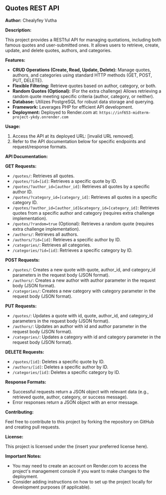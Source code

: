 ## Quotes REST API

**Author:** Chealyfey Vutha

**Description:**

This project provides a RESTful API for managing quotations, including both famous quotes and user-submitted ones. It allows users to retrieve, create, update, and delete quotes, authors, and categories.

**Features:**

* **CRUD Operations (Create, Read, Update, Delete):** Manage quotes, authors, and categories using standard HTTP methods (GET, POST, PUT, DELETE).
* **Flexible Filtering:** Retrieve quotes based on author, category, or both.
* **Random Quotes (Optional):** (For the extra challenge) Allows retrieving a random quote meeting specific criteria (author, category, or neither).
* **Database:** Utilizes PostgreSQL for robust data storage and querying.
* **Framework:** Leverages PHP for efficient API development.
* **Deployment:** Deployed to Render.com at: `https://inf653-midterm-project-ykdy.onrender.com`

**Usage:**

1. Access the API at its deployed URL: [invalid URL removed].
2. Refer to the API documentation below for specific endpoints and request/response formats.

**API Documentation:**

**GET Requests:**

* `/quotes/`: Retrieves all quotes.
* `/quotes/?id=[id]`: Retrieves a specific quote by ID.
* `/quotes/?author_id=[author_id]`: Retrieves all quotes by a specific author ID.
* `/quotes/?category_id=[category_id]`: Retrieves all quotes in a specific category ID.
* `/quotes/?author_id=[author_id]&category_id=[category_id]`: Retrieves quotes from a specific author and category (requires extra challenge implementation).
* `/quotes/?random=true` (Optional): Retrieves a random quote (requires extra challenge implementation).
* `/authors/`: Retrieves all authors.
* `/authors/?id=[id]`: Retrieves a specific author by ID.
* `/categories/`: Retrieves all categories.
* `/categories/?id=[id]`: Retrieves a specific category by ID.

**POST Requests:**

* `/quotes/`: Creates a new quote with quote, author_id, and category_id parameters in the request body (JSON format).
* `/authors/`: Creates a new author with author parameter in the request body (JSON format).
* `/categories/`: Creates a new category with category parameter in the request body (JSON format).

**PUT Requests:**

* `/quotes/`: Updates a quote with id, quote, author_id, and category_id parameters in the request body (JSON format).
* `/authors/`: Updates an author with id and author parameter in the request body (JSON format).
* `/categories/`: Updates a category with id and category parameter in the request body (JSON format).

**DELETE Requests:**

* `/quotes/[id]`: Deletes a specific quote by ID.
* `/authors/[id]`: Deletes a specific author by ID.
* `/categories/[id]`: Deletes a specific category by ID.

**Response Formats:**

* Successful requests return a JSON object with relevant data (e.g., retrieved quote, author, category, or success message).
* Error responses return a JSON object with an error message.


**Contributing:**

Feel free to contribute to this project by forking the repository on GitHub and creating pull requests.

**License:**

This project is licensed under the (insert your preferred license here).

**Important Notes:**

* You may need to create an account on Render.com to access the project's management console if you want to make changes to the deployment.
* Consider adding instructions on how to set up the project locally for development purposes (if applicable).
